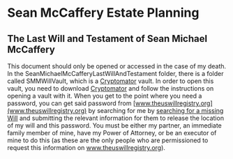 # Sean McCaffery Estate Planning
## The Last Will and Testament of Sean Michael McCaffery
This document should only be opened or accessed in the case of my death. In the SeanMichaelMcCafferyLastWillAndTestament folder, there is a folder called SMMWillVault, which is a [Cryptomator](https://cryptomator.org/) vault. In order to open this vault, you need to download [Cryptomator](https://cryptomator.org/) and follow the instructions on opening a vault with it. When you get to the point where you need a password, you can get said password from [www.theuswillregistry.org](www.theuswillregistry.org) by searching for me by [searching for a missing Will](https://www.theuswillregistry.org/missing-will-search-request) and submitting the relevant information for them to release the location of my will and this password. You must be either my partner, an immediate family member of mine, have my Power of Attorney, or be an executor of mine to do this (as these are the only people who are permissioned to request this information on www.theuswillregistry.org).
